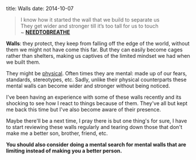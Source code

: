 ﻿title: Walls
date: 2014-10-07

> I know how it started the wall that we build to separate us   
> They get wider and stronger till it’s too tall for us to touch   
> ~ **[NEEDTOBREATHE](http://www.needtobreathe.com/ "NEEDTOBREATHE Official Site")**

**Walls**: they protect, they keep from falling off the edge of the world, without them we might not have come this far. But they can easily become cages rather than shelters, making us captives of the limited mindset we had when we built them.

They might be [physical](http://en.wikipedia.org/wiki/Berlin_Wall "Berlin Wall - Wikipedia, the free encyclopedia"). Often times they are mental: made up of our fears, standards, stereotypes, etc. Sadly, unlike their physical counterparts these mental walls can become wider and stronger without being noticed.

I've been having an experience with some of these walls recently and its shocking to see how I react to things because of them. They've all but kept me back this time but I've also become aware of their presence.

Maybe there'll be a next time, I pray there is but one thing's for sure, I have to start reviewing these walls regularly and tearing down those that don't make me a better son, brother, friend, etc.

**You should also consider doing a mental search for mental walls that are limiting instead of making you a better person.**


